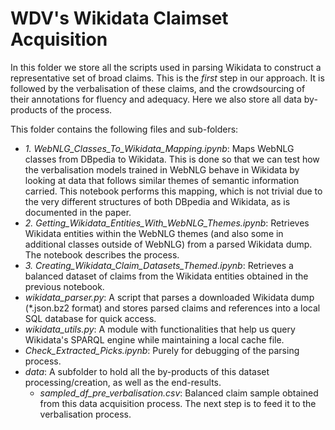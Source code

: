 # WDV's Wikidata Claimset Acquisition

In this folder we store all the scripts used in parsing Wikidata to construct a representative set of broad claims. This is the *first* step in our approach. It is followed by the verbalisation of these claims, and the crowdsourcing of their annotations for fluency and adequacy. Here we also store all data by-products of the process.

This folder contains the following files and sub-folders:

- *1. WebNLG_Classes_To_Wikidata_Mapping.ipynb*: Maps WebNLG classes from DBpedia to Wikidata. This is done so that we can test how the verbalisation models trained in WebNLG behave in Wikidata by looking at data that follows similar themes of semantic information carried. This notebook performs this mapping, which is not trivial due to the very different structures of both DBpedia and Wikidata, as is documented in the paper.
- *2. Getting_Wikidata_Entities_With_WebNLG_Themes.ipynb*: Retrieves Wikidata entities within the WebNLG themes (and also some in additional classes outside of WebNLG) from a parsed Wikidata dump. The notebook describes the process.
- *3. Creating_Wikidata_Claim_Datasets_Themed.ipynb*: Retrieves a balanced dataset of claims from the Wikidata entities obtained in the previous notebook.
- *wikidata_parser.py*: A script that parses a downloaded Wikidata dump (*.json.bz2 format) and stores parsed claims and references into a local SQL database for quick access.
- *wikidata_utils.py*: A module with functionalities that help us query Wikidata's SPARQL engine while maintaining a local cache file.
- *Check_Extracted_Picks.ipynb*: Purely for debugging of the parsing process.
- *data*: A subfolder to hold all the by-products of this dataset processing/creation, as well as the end-results.
    - *sampled_df_pre_verbalisation.csv*: Balanced claim sample obtained from this data acquisition process. The next step is to feed it to the verbalisation process.
